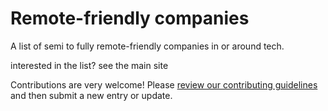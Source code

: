 # Remote-friendly companies

A list of semi to fully remote-friendly companies in or around tech.

interested in the list? see the main site

Contributions are very welcome! Please [review our contributing guidelines](https://github.com/remoteintech/remote-jobs/tree/main/.github/CONTRIBUTING.md) and then submit a new entry or update. 
